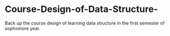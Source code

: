 # Course-Design-of-Data-Structure-
Back up the course design of learning data structure in the first semester of sophomore year.
